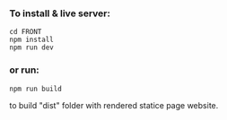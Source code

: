 ### To install  & live server:  
```
cd FRONT
npm install
npm run dev
```

### or run:  
```
npm run build
```
to build "dist" folder with rendered statice page website.
